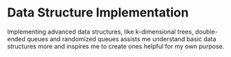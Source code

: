 # Data Structure Implementation
Implementing advanced data structures, like k-dimensional trees, double-ended queues and randomized queues assists me understand basic data structures more and inspires me to create ones helpful for my own purpose. 
